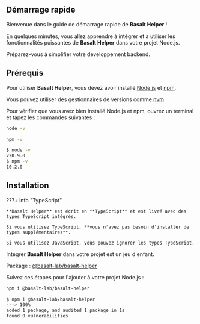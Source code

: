 ## **Démarrage rapide**

Bienvenue dans le guide de démarrage rapide de **Basalt Helper** !

En quelques minutes, vous allez apprendre à intégrer et à utiliser les fonctionnalités puissantes de **Basalt Helper** dans votre projet Node.js.

Préparez-vous à simplifier votre développement backend.


## **Prérequis**

Pour utiliser **Basalt Helper**, vous devez avoir installé [Node.js](https://nodejs.org/en/) et [npm](https://www.npmjs.com/).

Vous pouvez utiliser des gestionnaires de versions comme [nvm](https://github.com/nvm-sh/nvm)

Pour vérifier que vous avez bien installé Node.js et npm, ouvrez un terminal et tapez les commandes suivantes :

```bash
node -v
```
```bash
npm -v
```

<!-- termynal -->
```bash
$ node -v
v20.9.0
$ npm -v
10.2.0
```

## **Installation**

???+ info "TypeScript"

    **Basalt Helper** est écrit en **TypeScript** et est livré avec des types TypeScript intégrés.

    Si vous utilisez TypeScript, **vous n'avez pas besoin d'installer de types supplémentaires**.

    Si vous utilisez JavaScript, vous pouvez ignorer les types TypeScript.

Intégrer **Basalt Helper** dans votre projet est un jeu d'enfant.

Package : [@basalt-lab/basalt-helper](https://www.npmjs.com/package/@basalt-lab/basalt-helper)

Suivez ces étapes pour l'ajouter à votre projet Node.js :

```bash
npm i @basalt-lab/basalt-helper
```

<!-- termynal -->

```bash
$ npm i @basalt-lab/basalt-helper
---> 100%
added 1 package, and audited 1 package in 1s
found 0 vulnerabilities
```
